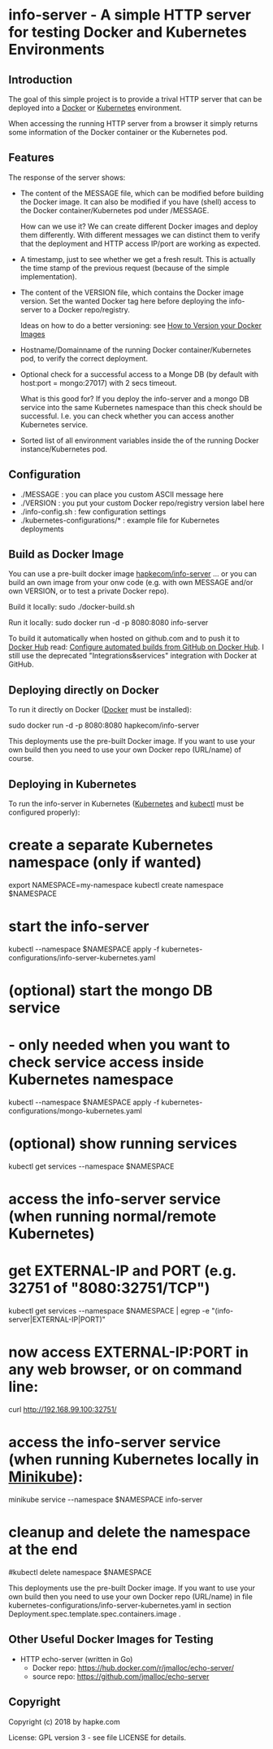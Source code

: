 info-server -
A simple HTTP server for testing Docker and Kubernetes Environments
===================================================================

Introduction
------------
The goal of this simple project is to provide a trival HTTP server
that can be deployed into a [Docker](https://docs.docker.com/engine/docker-overview/) or [Kubernetes](https://kubernetes.io/) environment.

When accessing the running HTTP server from a browser it simply
returns some information of the Docker container or the Kubernetes pod.



Features
--------
The response of the server shows:
* The content of the MESSAGE file, which can be modified before building the Docker image.
  It can also be modified if you have (shell) access to the Docker container/Kubernetes pod under /MESSAGE.

  How can we use it?
  We can create different Docker images and deploy them differently.
  With different messages we can distinct them to verify that the deployment and HTTP access IP/port are working as expected.

* A timestamp, just to see whether we get a fresh result. This is actually the time stamp of the previous request (because of the simple implementation).

* The content of the VERSION file, which contains the Docker image version.
  Set the wanted Docker tag here before deploying the info-server to a Docker repo/registry.

  Ideas on how to do a better versioning: see [How to Version your Docker Images](https://medium.com/travis-on-docker/how-to-version-your-docker-images-1d5c577ebf54)

* Hostname/Domainname of the running Docker container/Kubernetes pod, to verify the correct deployment.

* Optional check for a successful access to a Monge DB (by default with host:port = mongo:27017) with 2 secs timeout.

  What is this good for?
  If you deploy the info-server and a mongo DB service into the same Kubernetes namespace than this check should be successful.
  I.e. you can check whether you can access another Kubernetes service.

* Sorted list of all environment variables inside the of the running Docker instance/Kubernetes pod.



Configuration
-------------
* ./MESSAGE : you can place you custom ASCII message here
* ./VERSION : you put your custom Docker repo/registry version label here
* ./info-config.sh : few configuration settings
* ./kubernetes-configurations/* : example file for Kubernetes deployments



Build as Docker Image
---------------------
You can use a pre-built docker image [hapkecom/info-server](https://hub.docker.com/r/hapkecom/info-server/) ... or you can build an own image from your onw code (e.g. with own MESSAGE and/or own VERSION, or to test a private Docker repo).

Build it locally:
    sudo ./docker-build.sh

Run it locally:
    sudo docker run -d -p 8080:8080 info-server




To build it automatically when hosted on github.com and to push it to [Docker Hub](https://hub.docker.com/) read: [Configure automated builds from GitHub on Docker Hub](https://docs.docker.com/docker-hub/github/#creating-an-automated-build). I still use the deprecated "Integrations&services" integration with Docker at GitHub.



Deploying directly on Docker
----------------------------
To run it directly on Docker ([Docker](https://docs.docker.com/install/) must be installed):

  sudo docker run -d -p 8080:8080 hapkecom/info-server

This deployments use the pre-built Docker image. If you want to use your own build then you need to use your own Docker repo (URL/name) of course.



Deploying in Kubernetes
-----------------------
To run the info-server in Kubernetes ([Kubernetes](https://kubernetes.io/) and [kubectl](https://kubernetes.io/docs/reference/kubectl/overview/) must be configured properly):

  # create a separate Kubernetes namespace (only if wanted)
  export NAMESPACE=my-namespace
  kubectl create namespace $NAMESPACE

  # start the info-server
  kubectl --namespace $NAMESPACE apply -f kubernetes-configurations/info-server-kubernetes.yaml 

  # (optional) start the mongo DB service 
  # - only needed when you want to check service access inside Kubernetes namespace
  kubectl --namespace $NAMESPACE apply -f kubernetes-configurations/mongo-kubernetes.yaml

  # (optional) show running services
  kubectl get services --namespace $NAMESPACE

  # access the info-server service (when running normal/remote Kubernetes)
  # get EXTERNAL-IP and PORT (e.g. 32751 of "8080:32751/TCP")
  kubectl get services --namespace $NAMESPACE | egrep -e "(info-server|EXTERNAL-IP|PORT)"
  # now access EXTERNAL-IP:PORT in any web browser, or on command line:
  curl http://192.168.99.100:32751/

  # access the info-server service (when running Kubernetes locally in [Minikube](https://kubernetes.io/docs/getting-started-guides/minikube/)):
  minikube service --namespace $NAMESPACE info-server

  # cleanup and delete the namespace at the end
  #kubectl delete namespace $NAMESPACE
  
This deployments use the pre-built Docker image. If you want to use your own build then you need to use your own Docker repo (URL/name) in file kubernetes-configurations/info-server-kubernetes.yaml in section Deployment.spec.template.spec.containers.image .



Other Useful Docker Images for Testing
--------------------------------------
* HTTP echo-server (written in Go)
  * Docker repo: https://hub.docker.com/r/jmalloc/echo-server/
  * source repo: https://github.com/jmalloc/echo-server



Copyright
---------
Copyright (c) 2018 by hapke.com

License: GPL version 3 - see file LICENSE for details.





